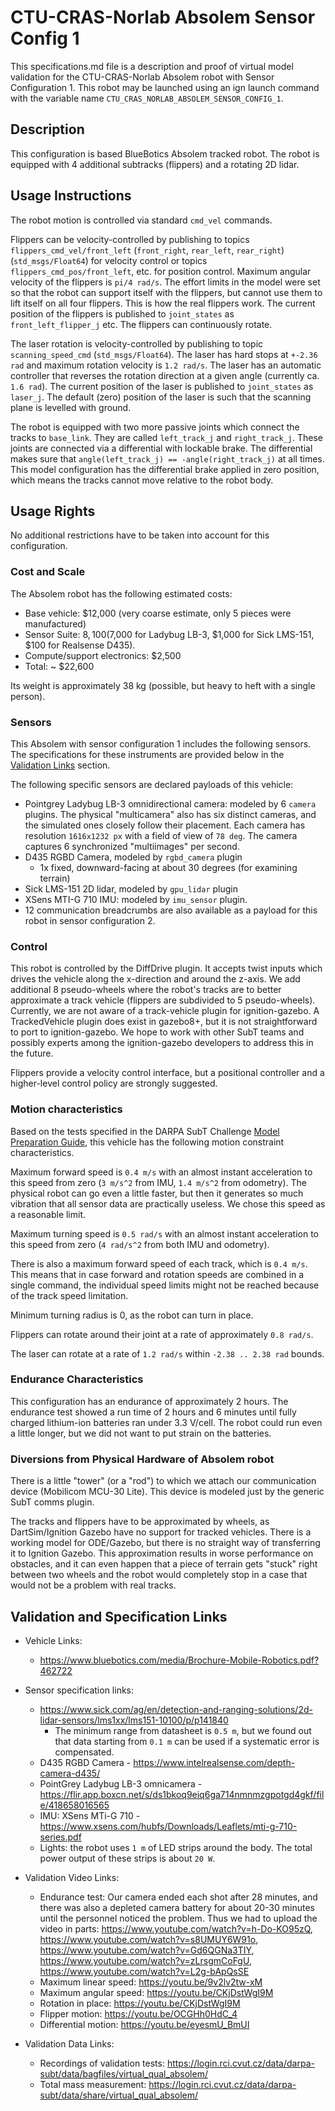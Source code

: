 <!---This is a Markdown description of a robot model submitted for inclusion in the DARPA Subterranean Challenge Technology Repository -->

# CTU-CRAS-Norlab Absolem Sensor Config 1
This specifications.md file is a description and proof of virtual model validation for the CTU-CRAS-Norlab Absolem robot with Sensor Configuration 1. This robot may be launched using an ign launch command with the variable name `CTU_CRAS_NORLAB_ABSOLEM_SENSOR_CONFIG_1`.

## Description
This configuration is based BlueBotics Absolem tracked robot. The robot is equipped with 4 additional subtracks (flippers) and a rotating 2D lidar.

## Usage Instructions
The robot motion is controlled via standard `cmd_vel` commands.

Flippers can be velocity-controlled by publishing to topics `flippers_cmd_vel/front_left` (`front_right`, `rear_left`, `rear_right`) (`std_msgs/Float64`) for velocity control or topics `flippers_cmd_pos/front_left`, etc. for position control. Maximum angular velocity of the flippers is `pi/4 rad/s`. The effort limits in the model were set so that the robot can support itself with the flippers, but cannot use them to lift itself on all four flippers. This is how the real flippers work. The current position of the flippers is published to `joint_states` as `front_left_flipper_j` etc. The flippers can continuously rotate.

The laser rotation is velocity-controlled by publishing to topic `scanning_speed_cmd` (`std_msgs/Float64`). The laser has hard stops at `+-2.36 rad` and maximum rotation velocity is `1.2 rad/s`. The laser has an automatic controller that reverses the rotation direction at a given angle (currently ca. `1.6 rad`). The current position of the laser is published to `joint_states` as `laser_j`. The default (zero) position of the laser is such that the scanning plane is levelled with ground.

The robot is equipped with two more passive joints which connect the tracks to `base_link`. They are called `left_track_j` and `right_track_j`. These joints are connected via a differential with lockable brake. The differential makes sure that `angle(left_track_j) == -angle(right_track_j)` at all times. This model configuration has the differential brake applied in zero position, which means the tracks cannot move relative to the robot body. 

## Usage Rights
No additional restrictions have to be taken into account for this configuration.

### Cost and Scale
The Absolem robot has the following estimated costs:
* Base vehicle: $12,000 (very coarse estimate, only 5 pieces were manufactured)
* Sensor Suite: $8,100 ($7,000 for Ladybug LB-3, $1,000 for Sick LMS-151, $100 for Realsense D435).
* Compute/support electronics: $2,500
* Total: ~ $22,600

Its weight is approximately 38 kg (possible, but heavy to heft with a single person). 

### Sensors
This Absolem with sensor configuration 1 includes the following sensors. The specifications for these instruments are provided below in the [Validation Links](#validation_links) section.

The following specific sensors are declared payloads of this vehicle:

* Pointgrey Ladybug LB-3 omnidirectional camera: modeled by 6 `camera` plugins. The physical "multicamera" also has six distinct cameras, and the simulated ones closely follow their placement. Each camera has resolution `1616x1232 px` with a field of view of `78 deg`. The camera captures 6 synchronized "multiimages" per second.
* D435 RGBD Camera, modeled by `rgbd_camera` plugin
  - 1x fixed, downward-facing at about 30 degrees (for examining terrain)
* Sick LMS-151 2D lidar, modeled by `gpu_lidar` plugin
* XSens MTI-G 710 IMU: modeled by `imu_sensor` plugin.
* 12 communication breadcrumbs are also available as a payload for this robot in sensor configuration 2.

### Control
This robot is controlled by the DiffDrive plugin.  It accepts twist inputs which drives the vehicle along the x-direction and around the z-axis. We add additional 8 pseudo-wheels where the robot's tracks are to better approximate a track vehicle (flippers are subdivided to 5 pseudo-wheels). Currently, we are not aware of a track-vehicle plugin for ignition-gazebo.  A TrackedVehicle plugin does exist in gazebo8+, but it is not straightforward to port to ignition-gazebo.  We hope to work with other SubT teams and possibly experts among the ignition-gazebo developers to address this in the future.

Flippers provide a velocity control interface, but a positional controller and a higher-level control policy are strongly suggested.

### Motion characteristics

Based on the tests specified in the DARPA SubT Challenge [Model Preparation Guide](https://www.subtchallenge.com/resources/Simulation_Model_Preparation_Guide.pdf), this vehicle has the following motion constraint characteristics. 

Maximum forward speed is `0.4 m/s` with an almost instant acceleration to this speed from zero (`3 m/s^2` from IMU, `1.4 m/s^2` from odometry). The physical robot can go even a little faster, but then it generates so much vibration that all sensor data are practically useless. We chose this speed as a reasonable limit.

Maximum turning speed is `0.5 rad/s` with an almost instant acceleration to this speed from zero (`4 rad/s^2` from both IMU and odometry).

There is also a maximum forward speed of each track, which is `0.4 m/s`. This means that in case forward and rotation speeds are combined in a single command, the individual speed limits might not be reached because of the track speed limitation.

Minimum turning radius is 0, as the robot can turn in place.

Flippers can rotate around their joint at a rate of approximately `0.8 rad/s`.

The laser can rotate at a rate of `1.2 rad/s` within `-2.38 .. 2.38 rad` bounds.

### Endurance Characteristics
This configuration has an endurance of approximately 2 hours. The endurance test showed a run time of 2 hours and 6 minutes until fully charged lithium-ion batteries ran under 3.3 V/cell. The robot could run even a little longer, but we did not want to put strain on the batteries.

### Diversions from Physical Hardware of Absolem robot
There is a little "tower" (or a "rod") to which we attach our communication device (Mobilicom MCU-30 Lite). This device is modeled just by the generic SubT comms plugin.

The tracks and flippers have to be approximated by wheels, as DartSim/Ignition Gazebo have no support for tracked vehicles. There is a working model for ODE/Gazebo, but there is no straight way of transferring it to Ignition Gazebo. This approximation results in worse performance on obstacles, and it can even happen that a piece of terrain gets "stuck" right between two wheels and the robot would completely stop in a case that would not be a problem with real tracks. 

## Validation and Specification Links
* Vehicle Links:
  * https://www.bluebotics.com/media/Brochure-Mobile-Robotics.pdf?462722

* Sensor specification links:
  * https://www.sick.com/ag/en/detection-and-ranging-solutions/2d-lidar-sensors/lms1xx/lms151-10100/p/p141840
    - The minimum range from datasheet is `0.5 m`, but we found out that data starting from `0.1 m` can be used if a systematic error is compensated.
  * D435 RGBD Camera - https://www.intelrealsense.com/depth-camera-d435/
  * PointGrey Ladybug LB-3 omnicamera - https://flir.app.boxcn.net/s/ds1bkoq9eiq6ga714nmnmzgpotgd4gkf/file/418658016565
  * IMU: XSens MTi-G 710 - https://www.xsens.com/hubfs/Downloads/Leaflets/mti-g-710-series.pdf
  * Lights: the robot uses `1 m` of LED strips around the body. The total power output of these strips is about `20 W`.
    
* Validation Video Links:
  * Endurance test: Our camera ended each shot after 28 minutes, and there was also a depleted camera battery for about 20-30 minutes until the personnel noticed the problem. Thus we had to upload the video in parts: https://www.youtube.com/watch?v=h-Do-KO95zQ, https://www.youtube.com/watch?v=s8UMUY6W91o, https://www.youtube.com/watch?v=Gd6QGNa3TIY,  https://www.youtube.com/watch?v=zLrsgmCoFgU, https://www.youtube.com/watch?v=L2g-bApQsSE
  * Maximum linear speed: https://youtu.be/9v2lv2tw-xM
  * Maximum angular speed: https://youtu.be/CKjDstWgI9M
  * Rotation in place: https://youtu.be/CKjDstWgI9M
  * Flipper motion: https://youtu.be/OCGHh0HdC_4
  * Differential motion: https://youtu.be/eyesmU_BmUI

* Validation Data Links:
  * Recordings of validation tests: https://login.rci.cvut.cz/data/darpa-subt/data/bagfiles/virtual_qual_absolem/
  * Total mass measurement: https://login.rci.cvut.cz/data/darpa-subt/data/share/virtual_qual_absolem/

